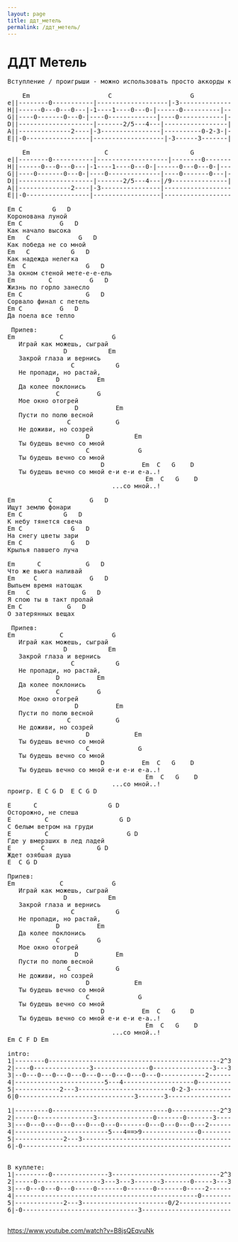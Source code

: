 ```yaml
---
layout: page
title: ддт_метель
permalink: /ддт_метель/
---
```

# ДДТ Метель
<pre>
Вступление / проигрыши - можно использовать просто аккорды куплета

    Em                     C                     G                      D
e||--------0-----------|-------------------|-3---------------|--------2h3p2-0-|
H||------0---0---0---|-1----1----0---0-|------0----------|------3---------|
G||----0-------0---0-|----0-------------|----0------------|----2-----------|
D||--------------------|-------2/5---4---|-----------------|-0--------------|
A||--------------2----|-3----------------|----------0-2-3-|----------------|
E||-0-----------------|-------------------|-3------3-------|----------------|

    Em                    C                      G                   D
e||--------0-----------|-------------------|--------0--------|--------2h3p2-0-||
H||------0---0---0---|-1----1----0---0-|------0---0---0-|------3------------||
G||----0-------0---0-|----0--------------|----0-------0---|----2--------------||
D||--------------------|-------2/5---4---|/9---------------|-0-----------------||
A||--------------2----|-3----------------|------------------|-------------------||
E||-0-----------------|------------------|------------------|--------------------||

Em C        G   D
Коронована луной
Em C          G   D
Как начало высока
Em   C             G   D
Как победа не со мной
Em   C           G   D
Как надежда нелегка
Em  C                G   D
За окном стеной мете-е-е-ель
Em         C          G   D
Жизнь по горло занесло
Em C                 G   D
Сорвало финал с петель
Em C          G   D
Да поела все тепло

 Припев:
Em            C             G
   Играй как можешь, сыграй
               D           Em
   Закрой глаза и вернись
                 C           G
   Не пропади, но растай,
             D          Em
   Да колее поклонись
             C          G
   Мое окно отогрей
                  D          Em
   Пусти по полю весной
                C            G
   Не доживи, но созрей
                     D            Em
   Ты будешь вечно со мной
                     C             G
   Ты будешь вечно со мной
                         D          Em  C   G    D
   Ты будешь вечно со мной е-и е-и е-а..!
                                     Em  C   G    D
                            ...со мной..!

Em         C          G   D
Ищут землю фонари
Em C           G   D
К небу тянется свеча
Em C             G   D
На снегу цветы зари
Em C             G   D
Крылья павшего луча

Em      C            G   D
Что же вьюга наливай
Em     C              G   D
Выпьем время натощак
Em   C              G   D
Я спою ты в такт пролай
Em C            G   D
О затерянных вещах

 Припев:
Em            C             G
   Играй как можешь, сыграй
               D           Em
   Закрой глаза и вернись
                 C           G
   Не пропади, но растай,
             D          Em
   Да колее поклонись
             C          G
   Мое окно отогрей
                  D          Em
   Пусти по полю весной
                C            G
   Не доживи, но созрей
                     D            Em
   Ты будешь вечно со мной
                     C             G
   Ты будешь вечно со мной
                         D          Em  C   G    D
   Ты будешь вечно со мной е-и е-и е-а..!
                                     Em  C   G    D
                            ...со мной..!
проигр. E C G D  E C G D

E      C                   G D
Осторожно, не спеша
E         C                   G D
С белым ветром на груди
E         C                     G D
Где у вмерзших в лед ладей
E        C              G D
Ждет озябшая душа
E  C G D

Припев:
Em            C             G
   Играй как можешь, сыграй
               D           Em
   Закрой глаза и вернись
                 C           G
   Не пропади, но растай,
             D          Em
   Да колее поклонись
             C          G
   Мое окно отогрей
                  D          Em
   Пусти по полю весной
                C            G
   Не доживи, но созрей
                     D            Em
   Ты будешь вечно со мной
                     C             G
   Ты будешь вечно со мной
                         D          Em  C   G    D
   Ты будешь вечно со мной е-и е-и е-а..!
                                     Em  C   G    D
                            ...со мной..!
Em C F D Em

intro:
1|--------0----------------------------------------------2^3---|
2|----0---------------3---------------0----------------3---3---|
3|--0---0---0---0---0---0---0---0---0---0------------2-------2-|
4|------------------------5---4-------------------0------------|
5|------------2---3-------------------------0-2-3--------------|
6|0-------------------------------3-------3--------------------|

1|---------0-------------------------------0-------------2^3---|
2|-----0---------------3---------------0-------0-------3-------|
3|---0---0---0---0---0---0---0-------0---0---0---0---2---------|
4|-------------------------5---4==>9---------------0-----------|
5|-------------2---3-------------------------------------------|
6|-0-----------------------------------------------------------|


В куплете:
1|---------0---------------3-----------------------------2^3---|
2|-----0-----------------3---3---3-------3-------0-----3---3---|
3|---0---0---0---0-----0-------0-------0-------0-----2-------2-|
4|-------------------------------------------------0-----------|
5|-------------2---3-----------------------0/2-----------------|
6|-0-------------------------------3---------------------------| 

</pre>

https://www.youtube.com/watch?v=B8jsQEqvuNk

